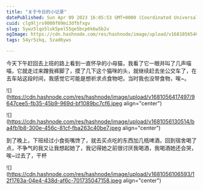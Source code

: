 ```yaml
---
title: "关于今日的小记录"
datePublished: Sun Apr 09 2023 16:05:53 GMT+0000 (Coordinated Universal Time)
cuid: clg9ljrs9000f09mi3dfbfxgv
slug: 5ywz5lqo5luk5pel55qe5bcp6k6w5b2v
ogImage: https://cdn.hashnode.com/res/hashnode/image/upload/v1681056540624/17b3958a-f981-4cbd-8128-2dd77cb3496e.jpeg
tags: 54yr5zkq, 5zad6yws

---
```


今天下午赶回去上班的路上看到一直怀孕的小母猫，我看了它一眼并叫了几声喵喵，它就走过来蹭我裤脚了，摸了几下这个猫咪的头，就继续赶去坐公交车了，在去车站这段时间，我感觉它可能是想祈求点食物吧，当时我也没带食物，唉~。

![](https://cdn.hashnode.com/res/hashnode/image/upload/v1681056417497/9647cee5-fb35-45b9-969d-bf1089bc7cf6.jpeg align="center")

![](https://cdn.hashnode.com/res/hashnode/image/upload/v1681056130514/ba4fb1b8-300e-456c-81cf-fba263c40be7.jpeg align="center")

到了晚上，下班经过小食街嘴馋了，就去买点吃的东西加几瓶啤酒，回到宿舍喝了点，不争气的我又让我想起她了，我记得她之前很讨厌我喝酒，我喝酒她还会哭，唉~过去了，干杯

![](https://cdn.hashnode.com/res/hashnode/image/upload/v1681056106593/12f1763a-04e4-438d-af6c-701735047158.jpeg align="center")